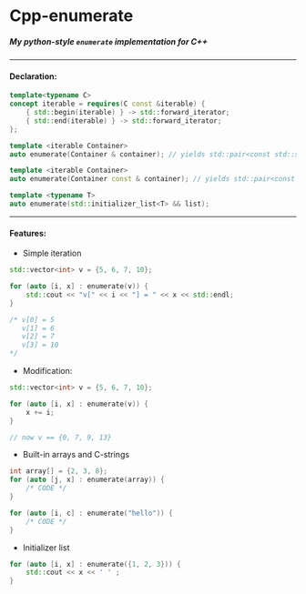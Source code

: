 # Cpp-enumerate
##### My python-style `enumerate` implementation for C++

---

#### Declaration:
```c++
template<typename C>
concept iterable = requires(C const &iterable) {
    { std::begin(iterable) } -> std::forward_iterator;
    { std::end(iterable) } -> std::forward_iterator;
};

template <iterable Container>
auto enumerate(Container & container); // yields std::pair<const std::size_t, element_ref>

template <iterable Container>
auto enumerate(Container const & container); // yields std::pair<const std::size_t, element_cref>

template <typename T>
auto enumerate(std::initializer_list<T> && list);
```

---

#### Features:

* Simple iteration
```c++
std::vector<int> v = {5, 6, 7, 10};

for (auto [i, x] : enumerate(v)) {
    std::cout << "v[" << i << "] = " << x << std::endl;
}

/* v[0] = 5
   v[1] = 6
   v[2] = 7
   v[3] = 10
*/
```

* Modification:
```c++
std::vector<int> v = {5, 6, 7, 10};

for (auto [i, x] : enumerate(v)) {
    x += i;
}

// now v == {0, 7, 9, 13}
```

* Built-in arrays and C-strings
```c++
int array[] = {2, 3, 8};
for (auto [j, x] : enumerate(array)) {
    /* CODE */
}

for (auto [i, c] : enumerate("hello")) {
    /* CODE */
}
```

* Initializer list
```c++
for (auto [i, x] : enumerate({1, 2, 3})) {
    std::cout << x << ' ' ;
}
```